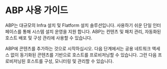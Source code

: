 # ABP 사용 가이드

ABP는 대규모의 Infra 설치 및 Flatform 설치 솔루션입니다. 사용하기 쉬운 단일 인터페이스를 통해 시스템 설치 운영을 지원 합니다. ABP는 컨텐츠 및 패치 관리, 자동화된 호스트 배포 및 구성 관리에 사용할 수 있습니다.

ABP에 콘텐츠를 추가하는 것으로 시작하십시오. 다음 단계에서는 공용 네트워크 액세스 없이 동기화된 콘텐츠를 기반으로 호스트를 프로비저닝할 수 있습니다. 그런 다음 프로비저닝된 호스트를 구성, 모니터링 및 관리할 수 있습니다.
